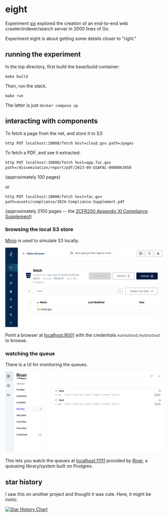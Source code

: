 # eight

Experiment [six](https://github.com/jadudm/six) explored the creation of an end-to-end web crawler/indexer/search server in 2000 lines of Go.

Experiment eight is about getting some details closer to "right."

## running the experiment

In the top directory, first build the base/build container:

```
make build
```

Then, run the stack.

```
make run
```

The latter is just `docker compose up`

## interacting with components

To fetch a page from the net, and store it to S3:

```
http PUT localhost:10000/fetch host=cloud.gov path=/pages
```

To fetch a PDF, and see it extracted:

```
http PUT localhost:10000/fetch host=app.fac.gov path=/dissemination/report/pdf/2023-09-GSAFAC-0000063050
```

(approximately 100 pages)

or

```
http PUT localhost:10000/fetch host=fac.gov path=assets/compliance/2024-Compliance-Supplement.pdf
```

(approximately 2100 pages -- the [2CFR200 Appendix XI Compliance Supplement](https://www.fac.gov/assets/compliance/2024-Compliance-Supplement.pdf))

### browsing the local S3 store

[Minio](https://min.io) is used to simulate S3 locally. 

![alt text](docs/images/minio.png)

Point a browser at [localhost:9001](http://localhost:9001) with the credentials `nutnutnut/nutnutnut` to browse.

### watching the queue

There is a UI for monitoring the queues.

![alt text](docs/images/riverui.png)

This lets you watch the queues at [localhost:11111](http://localhost:11111) provided by [River](https://riverqueue.com/), a queueing library/system built on Postgres. 

## star history

I saw this on another project and thought it was cute. Here, it might be ironic.

[![Star History Chart](https://api.star-history.com/svg?repos=jadudm/eight&type=Date)](https://star-history.com/#jadudm/eight&Date)
